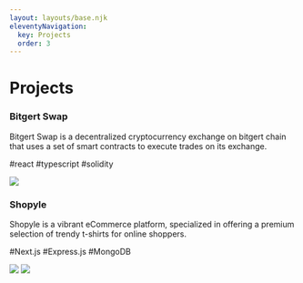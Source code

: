 ```yaml
---
layout: layouts/base.njk
eleventyNavigation:
  key: Projects
  order: 3
---
```

# Projects

### Bitgert Swap
Bitgert Swap is a decentralized cryptocurrency exchange on bitgert chain that uses a set of smart contracts to execute trades on its exchange.

#react #typescript #solidity

[<img src="https://img.shields.io/badge/open-live-green.svg?logo=netlify">](https://bitgertswap.com/)

### Shopyle
Shopyle is a vibrant eCommerce platform, specialized in offering a premium selection of trendy t-shirts for online shoppers.

#Next.js #Express.js #MongoDB

[<img src="https://img.shields.io/badge/github-repo-green.svg?logo=github">](https://github.com/itsfloki/shopyle-v2.git)
[<img src="https://img.shields.io/badge/open-live-green.svg?logo=netlify">](https://shiny-mermaid-0a6252.netlify.app)
